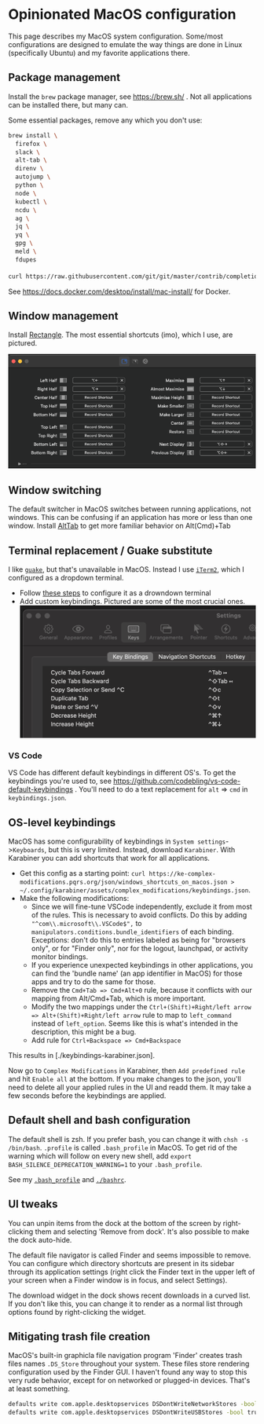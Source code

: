 # Opinionated MacOS configuration

This page describes my MacOS system configuration. Some/most configurations are designed to emulate the way things are done in Linux (specifically Ubuntu) and my favorite applications there. 

## Package management

Install the `brew` package manager, see https://brew.sh/ . Not all applications can be installed there, but many can. 

Some essential packages, remove any which you don't use: 

```bash
brew install \
  firefox \
  slack \
  alt-tab \
  direnv \
  autojump \
  python \
  node \
  kubectl \
  ncdu \
  ag \
  jq \
  yq \
  gpg \
  meld \
  fdupes

curl https://raw.githubusercontent.com/git/git/master/contrib/completion/git-completion.bash -o ~/.git-completion.bash
```

See https://docs.docker.com/desktop/install/mac-install/ for Docker. 

## Window management

Install [Rectangle](https://rectangleapp.com/). The most essential shortcuts (imo), which I use, are pictured. 

![](./rectangle-keybindings.png)

## Window switching

The default switcher in MacOS switches between running applications, not windows. This can be confusing if an application has more or less than one window. Install [AltTab](https://alt-tab-macos.netlify.app/) to get more familiar behavior on Alt(Cmd)+Tab

## Terminal replacement / Guake substitute

I like [`guake`](https://github.com/Guake/guake), but that's unavailable in MacOS. Instead I use [`iTerm2`](https://iterm2.com/), which I configured as a dropdown terminal. 
 - Follow [these steps](https://dev.to/vikbert/drop-down-iterm2-in-macos-2od) to configure it as a drowndown terminal
 - Add custom keybindings. Pictured are some of the most crucial ones. ![image](./terminal-keybindings.png) 

### VS Code 

VS Code has different default keybindings in different OS's. To get the keybindings you're used to, see https://github.com/codebling/vs-code-default-keybindings . 
You'll need to do a text replacement for `alt` => `cmd` in `keybindings.json`. 

## OS-level keybindings

MacOS has some configurability of keybindings in `System settings`->`Keyboards`, but this is very limited. Instead, download `Karabiner`. With Karabiner you can add shortcuts that work for all applications. 

 - Get this config as a starting point: `curl https://ke-complex-modifications.pqrs.org/json/windows_shortcuts_on_macos.json > ~/.config/karabiner/assets/complex_modifications/keybindings.json`. 
 - Make the following modifications: 
   - Since we will fine-tune VSCode independently, exclude it from most of the rules. This is necessary to avoid conflicts. Do this by adding `"^com\\.microsoft\\.VSCode$",` to `manipulators.conditions.bundle_identifiers` of each binding. Exceptions: don't do this to entries labeled as being for "browsers only", or for "Finder only", nor for the logout, launchpad, or activity monitor bindings. 
   - If you experience unexpected keybindings in other applications, you can find the 'bundle name' (an app identifier in MacOS) for those apps and try to do the same for those.  
   - Remove the `Cmd+Tab => Cmd+Alt+0` rule, because it conflicts with our mapping from Alt/Cmd+Tab, which is more important. 
   - Modify the two mappings under the `Ctrl+(Shift)+Right/left arrow => Alt+(Shift)+Right/left arrow` rule to map to `left_command` instead of `left_option`. Seems like this is what's intended in the description, this might be a bug. 
   - Add rule for `Ctrl+Backspace => Cmd+Backspace`

This results in [./keybindings-karabiner.json]. 

Now go to `Complex Modifications` in Karabiner, then `Add predefined rule` and hit `Enable all` at the bottom. If you make changes to the json, you'll need to delete all your applied rules in the UI and readd them. It may take a few seconds before the keybindings are applied. 

## Default shell and bash configuration

The default shell is zsh. If you prefer bash, you can change it with `chsh -s /bin/bash`. `.profile` is called `.bash_profile` in MacOS. To get rid of the warning which will follow on every new shell, add `export BASH_SILENCE_DEPRECATION_WARNING=1` to your `.bash_profile`. 

See my [`.bash_profile`](./.bash_profile) and [`./bashrc`](./bashrc). 

## UI tweaks

You can unpin items from the dock at the bottom of the screen by right-clicking them and selecting 'Remove from dock'. It's also possible to make the dock auto-hide. 

The default file navigator is called Finder and seems impossible to remove. You can configure which directory shortcuts are present in its sidebar through its application settings (right click the Finder text in the upper left of your screen when a Finder window is in focus, and select Settings). 

The download widget in the dock shows recent downloads in a curved list. If you don't like this, you can change it to render as a normal list through options found by right-clicking the widget. 

## Mitigating trash file creation

MacOS's built-in graphicla file navigation program 'Finder' creates trash files names `.DS_Store` throughout your system. These files store rendering configuration used by the Finder GUI. I haven't found any way to stop this very rude behavior, except for on networked or plugged-in devices. That's at least something. 

```bash
defaults write com.apple.desktopservices DSDontWriteNetworkStores -bool true
defaults write com.apple.desktopservices DSDontWriteUSBStores -bool true
```